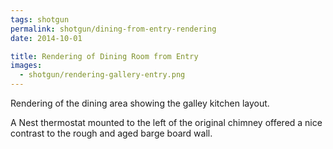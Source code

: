 ```yaml
---
tags: shotgun
permalink: shotgun/dining-from-entry-rendering
date: 2014-10-01

title: Rendering of Dining Room from Entry
images:
  - shotgun/rendering-gallery-entry.png
---
```

Rendering of the dining area showing the galley kitchen layout.

A Nest thermostat mounted to the left of the original chimney offered a nice contrast to the rough and aged barge board wall.